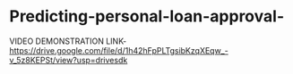 # Predicting-personal-loan-approval-
VIDEO DEMONSTRATION LINK-https://drive.google.com/file/d/1h42hFpPLTgsibKzqXEqw_-v_5z8KEPSt/view?usp=drivesdk
